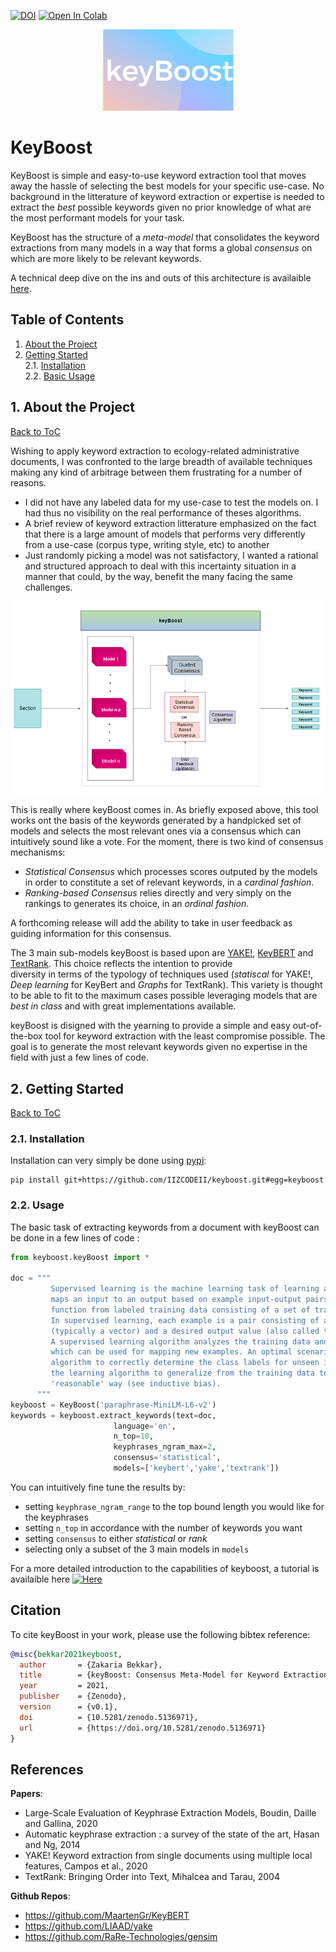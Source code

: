 [![DOI](https://zenodo.org/badge/389295849.svg)](https://zenodo.org/badge/latestdoi/389295849)
[![Open In Colab](https://colab.research.google.com/assets/colab-badge.svg)](https://drive.google.com/file/d/1X-ANEMa1xmNFztRdo-YXQh2lBmPwVueQ/view?usp=sharing)

<p align = 'center'> <img src="keyboost.png"/> </p>

# KeyBoost

KeyBoost is simple and easy-to-use keyword extraction tool that moves away the hassle of selecting the best models for your specific use-case. No background in the litterature of keyword extraction or expertise is needed to extract the *best* possible keywords given no prior knowledge of what are the most performant models for your task.

KeyBoost has the structure of a *meta-model* that consolidates the keyword extractions from many models in a way that forms a global *consensus* on which are more likely to be relevant keywords.

A technical deep dive on the ins and outs of this architecture is availaible [here](https://towardsdatascience.com/keyword-extraction-with-bert-724efca412ea).

<a name="toc"/></a>
## Table of Contents  
<!--ts-->
   1. [About the Project](#about)  
   2. [Getting Started](#gettingstarted)    
        2.1. [Installation](#installation)    
        2.2. [Basic Usage](#usage)
<!--te-->


<a name="about"/></a>
## 1. About the Project
[Back to ToC](#toc)  

Wishing to apply keyword extraction to ecology-related administrative documents, I was confronted to the large breadth of available techniques making any kind of arbitrage between them frustrating for a number of reasons.

* I did not have any labeled data for my use-case to test the models on. I had thus no visibility on the real performance of theses algorithms.
* A brief review of keyword extraction litterature emphasized on the fact that there is a large amount of models that performs very differently from a use-case (corpus type, writing style, etc) to another
* Just randomly picking a model was not satisfactory, I wanted a rational and structured approach to deal with this incertainty situation in a manner that could, by the way, benefit the many facing the same challenges.

<p align = 'center'> <img src="keyBoost_overview.PNG"/> </p>

This is really where keyBoost comes in. As briefly exposed above, this tool works ont the basis of the keywords generated by a handpicked set of models and selects the most relevant ones via a consensus which can intuitively sound like a vote. For the moment, there is two kind of consensus mechanisms:

* *Statistical Consensus* which processes scores outputed by the models in order to constitute a set of relevant keywords, in a *cardinal fashion*.
* *Ranking-based Consensus* relies directly and very simply on the rankings to generates its choice, in an *ordinal fashion*.

A forthcoming release will add the ability to take in user feedback as guiding information for this consensus.

The 3 main sub-models keyBoost is based upon are [YAKE!](https://github.com/LIAAD/yake), [KeyBERT](https://github.com/MaartenGr/KeyBERT) and [TextRank](https://github.com/RaRe-Technologies/gensim). This choice reflects the intention to provide  
diversity in terms of the typology of techniques used (*statiscal* for YAKE!, *Deep learning* for KeyBert and *Graphs*  for TextRank). This variety is thought to  be able to fit to the maximum cases possible leveraging models that are *best in class* and with great implementations available.


keyBoost is disigned with the yearning to provide a simple and easy out-of-the-box tool for keyword extraction with the least compromise possible. The goal is to generate the most relevant keywords given no expertise in the field with just a few lines of code.

<a name="gettingstarted"/></a>
## 2. Getting Started
[Back to ToC](#toc)  

<a name="installation"/></a>
###  2.1. Installation
Installation can very simply be done using [pypi](https://pypi.org/project/keybert/):

```
pip install git+https://github.com/IIZCODEII/keyboost.git#egg=keyboost
```

<a name="usage"/></a>
###  2.2. Usage

The basic task of extracting keywords from a document with keyBoost can be done in a few lines of code :

```python
from keyboost.keyBoost import *

doc = """
         Supervised learning is the machine learning task of learning a function that
         maps an input to an output based on example input-output pairs. It infers a
         function from labeled training data consisting of a set of training examples.
         In supervised learning, each example is a pair consisting of an input object
         (typically a vector) and a desired output value (also called the supervisory signal).
         A supervised learning algorithm analyzes the training data and produces an inferred function,
         which can be used for mapping new examples. An optimal scenario will allow for the
         algorithm to correctly determine the class labels for unseen instances. This requires
         the learning algorithm to generalize from the training data to unseen situations in a
         'reasonable' way (see inductive bias).
      """
keyboost = KeyBoost('paraphrase-MiniLM-L6-v2')
keywords = keyboost.extract_keywords(text=doc,
                       language='en',
                       n_top=10,
                       keyphrases_ngram_max=2,
                       consensus='statistical',
                       models=['keybert','yake','textrank'])
```

You can intuitively fine tune the results by:
* setting `keyphrase_ngram_range` to the top bound length you would like for the keyphrases
* setting `n_top` in accordance with the number of keywords you want
* setting `consensus` to either *statistical* or *rank*
* selecting only a subset of the 3 main models in `models`

For a more detailed introduction to the capabilities of keyboost, a tutorial is availaible here [![Here](https://colab.research.google.com/assets/colab-badge.svg)](https://drive.google.com/file/d/1X-ANEMa1xmNFztRdo-YXQh2lBmPwVueQ/view?usp=sharing)



## Citation
To cite keyBoost in your work, please use the following bibtex reference:

```bibtex
@misc{bekkar2021keyboost,
  author       = {Zakaria Bekkar},
  title        = {keyBoost: Consensus Meta-Model for Keyword Extraction.},
  year         = 2021,
  publisher    = {Zenodo},
  version      = {v0.1},
  doi          = {10.5281/zenodo.5136971},
  url          = {https://doi.org/10.5281/zenodo.5136971}
}
```

## References

**Papers**:  
* Large-Scale Evaluation of Keyphrase Extraction Models, Boudin, Daille and Gallina, 2020
* Automatic keyphrase extraction : a survey of the state of the art, Hasan and Ng, 2014
* YAKE! Keyword extraction from single documents using multiple local features, Campos et al., 2020
* TextRank: Bringing Order into Text, Mihalcea and Tarau, 2004

**Github Repos**:  
* https://github.com/MaartenGr/KeyBERT
* https://github.com/LIAAD/yake
* https://github.com/RaRe-Technologies/gensim
